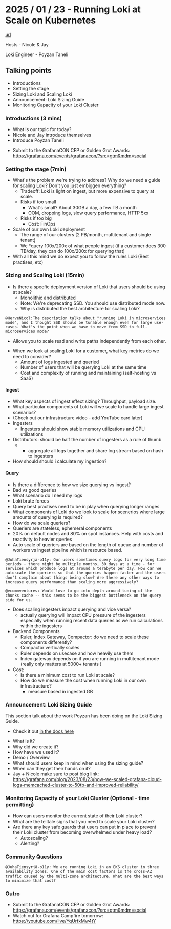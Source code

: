 # 2025 / 01 / 23 - Running Loki at Scale on Kubernetes

[url](https://www.youtube.com/watch?v=lAr0GwuZHiw)

Hosts -  Nicole & Jay

Loki Engineer - Poyzan Taneli

## Talking points

* Introductions
* Setting the stage
* Sizing Loki and Scaling Loki
* Announcement: Loki Sizing Guide
* Monitoring Capacity of your Loki Cluster

### Introductions (3 mins)

* What is our topic for today?
* Nicole and Jay introduce themselves
* Introduce Poyzan Taneli
- Submit to the GrafanaCON CFP or Golden Grot Awards: https://grafana.com/events/grafanacon/?src=gtm&mdm=social

### Setting the stage (7min)

* What's the problem we're trying to address? Why do we need a guide for scaling Loki? Don't you just embiggen everything?
	* Tradeoff: Loki is light on ingest, but more expensive to query at scale.
	* Risks if too small
		* What's small? About 30GB a day, a few TB a month
		* OOM, dropping logs, slow query performance, HTTP 5xx
	* Risks if too big
		* Cost: FinOps
* Scale of our own Loki deployment
	* The range of our clusters (2 PB/month, multitenant and single tenant)
	* We *query 100x/200x of what people ingest (if a customer does 300 TB/day, they can do 100x/200x for querying that)
* With all this mind we do expect you to follow the rules Loki (Best practises, etc)

### Sizing and Scaling Loki (15min)

* Is there a specfic deployment version of Loki that users should be using at scale?
	* Monolithic and distributed
	* Note: We're deprecating SSD. You should use distributed mode now.
	* Why is distributed the best architecture for scaling Loki?
```
@HerveNicol:The description talks about "running Loki in microservices mode", and I thought SSD should be tunable enough even for large use-cases. What's the point when we have to move from SSD to full-microservices mode?
```
- Allows you to scale read and write paths independently from each other.
* When we look at scaling Loki for a customer, what key metrics do we need to consider?
	* Amount of logs ingested and queried
	* Number of users that will be querying Loki at the same time
	* Cost and complexity of running and maintaining (self-hosting vs SaaS)

#### Ingest
* What key aspects of ingest effect sizing? Throughput, payload size. 
* What particular components of Loki will we scale to handle large ingest scenarios?
* (Check out our infrastructure video - add YouTube card later)
* Ingesters
   - Ingesters should show stable memory utilizations and CPU utilizations
* Distributors: should be half the number of ingesters as a rule of thumb
  * - aggregate all logs together and share log stream based on hash to ingesters
* How should should i calculate my ingestion?

#### Query
* Is there a difference to how we size querying vs ingest?
* Bad vs good queries
* What scenario do I need my logs 
* Loki brute forces
* Query best practises need to be in play when querying longer ranges
* What components of Loki do we look to scale for scenerios where large amounts of querying is required?
* How do we scale queriers?
* Queriers are stateless, ephemeral components
* 20% on default nodes and 80% on spot instances. Help with costs and reactivity to heavier queries
* Auto scale of queriers are based on the length of queue and number of workers vs ingest pipeline which is resource based. 

```
@JuhaTiensyrjä-o11y: Our users sometimes query logs for very long time periods - there might be multiple months, 30 days at a time - for services which produce logs at around a terabyte per day. How can we autoscale the queriers so that the queries happen faster and the users don't complain about things being slow? Are there any other ways to increase query performance than scaling more aggressively?
```

```
@ecommventures: Would love to go into depth around tuning of the chunks cache -- this seems to be the biggest bottleneck on the query side for us.
```  
  
* Does scaling ingesters impact querying and vice versa?
  * actually querying will impact CPU pressure of the ingesters especially when running recent data queries as we run calculations within the ingesters
* Backend Components
  * Ruler, Index Gateway, Compactor: do we need to scale these components differently?
   * Compactor vertically scales
   * Ruler depends on usecase and how heavily use them
   * Index gateway depends on if you are running in multitenant mode (really only matters at 5000+ tenants )
* Cost:
  * Is there a minimum cost to run Loki at scale?
  * How do we measure the cost when running Loki in our own infrastructure?
    * measure based in ingested GB 

### Announcement: Loki Sizing Guide

This section talk about the work Poyzan has been doing on the Loki Sizing Guide. 
- Check it out [in the docs here](https://grafana.com/docs/loki/latest/setup/size/)
* What is it?
* Why did we create it?
* How have we used it?
* Demo / Overview
* What should users keep in mind when using the sizing guide?
* When can they get their hands on it?
* Jay + Nicole make sure to post blog link: https://grafana.com/blog/2023/08/23/how-we-scaled-grafana-cloud-logs-memcached-cluster-to-50tb-and-improved-reliability/ 

### Monitoring Capacity of your Loki Cluster (Optional -  time permitting)

* How can users monitor the current state of their Loki cluster?
* What are the telltale signs that you need to scale your Loki cluster?
* Are there any key safe guards that users can put in place to prevent their Loki cluster from becoming overwhelmed under heavy load?
  * Autoscaling?
  * Alerting? 

### Community Questions

```
@JuhaTiensyrjä-o11y: We are running Loki in an EKS cluster in three availability zones. One of the main cost factors is the cross-AZ traffic caused by the multi-zone architecture. What are the best ways to minimize that cost?
```

### Outro

- Submit to the GrafanaCON CFP or Golden Grot Awards: https://grafana.com/events/grafanacon/?src=gtm&mdm=social
- Watch out for Grafana Campfire tomorrow: https://youtube.com/live/YqUrfxMw4tY

